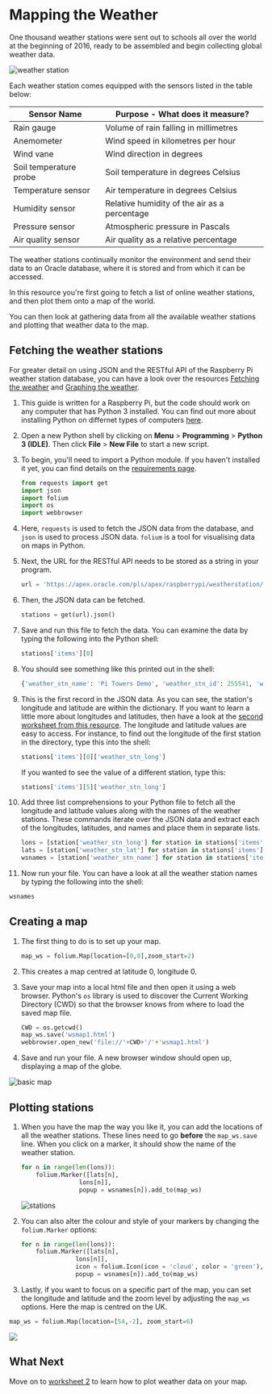 # Mapping the Weather

One thousand weather stations were sent out to schools all over the world at the beginning of 2016, ready to be assembled and begin collecting global weather data.

![weather station](images/weather_station.jpg)

Each weather station comes equipped with the sensors listed in the table below:

|Sensor Name|Purpose - What does it measure?|
|-----------|-------|
|Rain gauge|Volume of rain falling in millimetres|
|Anemometer|Wind speed in kilometres per hour|
|Wind vane|Wind direction in degrees|
|Soil temperature probe|Soil temperature in degrees Celsius|
|Temperature sensor|Air temperature in degrees Celsius|
|Humidity sensor|Relative humidity of the air as a percentage|
|Pressure sensor|Atmospheric pressure in Pascals
|Air quality sensor|Air quality as a relative percentage|

The weather stations continually monitor the environment and send their data to an Oracle database, where it is stored and from which it can be accessed.

In this resource you're first going to fetch a list of online weather stations, and then plot them onto a map of the world.

You can then look at gathering data from all the available weather stations and plotting that weather data to the map.


## Fetching the weather stations

For greater detail on using JSON and the RESTful API of the Raspberry Pi weather station database, you can have a look over the resources [Fetching the weather](https://www.raspberrypi.org/learning/fetching-the-weather/) and [Graphing the weather](https://www.raspberrypi.org/learning/graphing-the-weather/).

1. This guide is written for a Raspberry Pi, but the code should work on any computer that has Python 3 installed. You can find out more about installing Python on differnet types of computers [here](https://wiki.python.org/moin/BeginnersGuide).

1. Open a new Python shell by clicking on **Menu** > **Programming** > **Python 3 (IDLE)**. Then click **File** > **New File** to start a new script.

1. To begin, you'll need to import a Python module. If you haven't installed it yet, you can find details on the [requirements page](https://www.raspberrypi.org/learning/mapping-the-weather/requirements).


    ``` python
    from requests import get
    import json
    import folium
    import os
    import webbrowser
    ```

1. Here, `requests` is used to fetch the JSON data from the database, and `json` is used to process JSON data. `folium` is a tool for visualising data on maps in Python.

1. Next, the URL for the RESTful API needs to be stored as a string in your program.

    ``` python
    url = 'https://apex.oracle.com/pls/apex/raspberrypi/weatherstation/getallstations'
    ```

1. Then, the JSON data can be fetched.

    ``` python
    stations = get(url).json()
    ```

1. Save and run this file to fetch the data. You can examine the data by typing the following into the Python shell:

    ``` python
    stations['items'][0]
    ```

1. You should see something like this printed out in the shell:


    ``` python
    {'weather_stn_name': 'Pi Towers Demo', 'weather_stn_id': 255541, 'weather_stn_long': 0.110421, 'weather_stn_lat': 52.213842}
    ```

1. This is the first record in the JSON data. As you can see, the station's longitude and latitude are within the dictionary. If you want to learn a little more about longitudes and latitudes, then have a look at the [second worksheet from this resource](https://www.raspberrypi.org/learning/fetching-the-weather/worksheet2). The longitude and latitude values are easy to access. For instance, to find out the longitude of the first station in the directory, type this into the shell:


    ``` python
    stations['items'][0]['weather_stn_long']
    ```

    If you wanted to see the value of a different station, type this:


    ``` python
    stations['items'][5]['weather_stn_long']
    ```

1. Add three list comprehensions to your Python file to fetch all the longitude and latitude values along with the names of the weather stations. These commands iterate over the JSON data and extract each of the longitudes, latitudes, and names and place them in separate lists.

    ``` python
    lons = [station['weather_stn_long'] for station in stations['items']]
    lats = [station['weather_stn_lat'] for station in stations['items']]
    wsnames = [station['weather_stn_name'] for station in stations['items']]
    ```

1. Now run your file. You can have a look at all the weather station names by typing the following into the shell:

``` python
wsnames
```

## Creating a map


1. The first thing to do is to set up your map.

    ``` python
    map_ws = folium.Map(location=[0,0],zoom_start=2)
    ```

1. This creates a map centred at latitude 0, longitude 0.

1. Save your map into a local html file and then open it using a web browser. Python's `os` library is used to discover the Current Working Directory (CWD) so that the browser knows from where to load the saved map file.

    ``` python
    CWD = os.getcwd()
    map_ws.save('wsmap1.html')
    webbrowser.open_new('file://'+CWD+'/'+'wsmap1.html')
    ```

1. Save and run your file. A new browser window should open up, displaying a map of the globe.

![basic map](images/basic_map.png)


## Plotting stations

1. When you have the map the way you like it, you can add the locations of all the weather stations. These lines need to go **before** the `map_ws.save` line. When you click on a marker, it should show the name of the weather station.


    ``` python
    for n in range(len(lons)):
        folium.Marker([lats[n],
                    lons[n]],
                    popup = wsnames[n]).add_to(map_ws)
    ```

    ![stations](images/stations_map.png)

1. You can also alter the colour and style of your markers by changing the `folium.Marker` options:

    ``` python
    for n in range(len(lons)):
    	folium.Marker([lats[n],
                   lons[n]],
                   icon = folium.Icon(icon = 'cloud', color = 'green'),
                   popup = wsnames[n]).add_to(map_ws)
    ```

1. Lastly, if you want to focus on a specific part of the map, you can set the longitude and latitude and the zoom level by adjusting the `map_ws` options. Here the map is centred on the UK.

``` python
map_ws = folium.Map(location=[54,-2], zoom_start=6)
```

![](images/uk_map.png)

## What Next

Move on to [worksheet 2](worksheet2.md) to learn how to plot weather data on your map.
